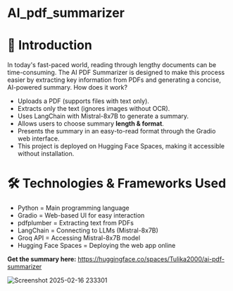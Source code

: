 # AI_pdf_summarizer

# 📝 Introduction
In today's fast-paced world, reading through lengthy documents can be time-consuming. The AI PDF Summarizer is designed to make this process easier by extracting key information from PDFs and generating a concise, AI-powered summary.
How does it work?
- Uploads a PDF (supports files with text only).
- Extracts only the text (ignores images without OCR).
- Uses LangChain with Mistral-8x7B to generate a summary.
- Allows users to choose summary **length & format**.
- Presents the summary in an easy-to-read format through the Gradio web interface.
- This project is deployed on Hugging Face Spaces, making it accessible without installation.

# 🛠️ Technologies & Frameworks Used
- Python = Main programming language
- Gradio = Web-based UI for easy interaction
- pdfplumber = Extracting text from PDFs
- LangChain	= Connecting to LLMs (Mistral-8x7B)
- Groq API = Accessing Mistral-8x7B model
- Hugging Face Spaces	= Deploying the web app online

**Get the summary here:** https://huggingface.co/spaces/Tulika2000/ai-pdf-summarizer


![Screenshot 2025-02-16 233301](https://github.com/user-attachments/assets/60d787b7-5c71-44d7-a906-0af1d65db279)
